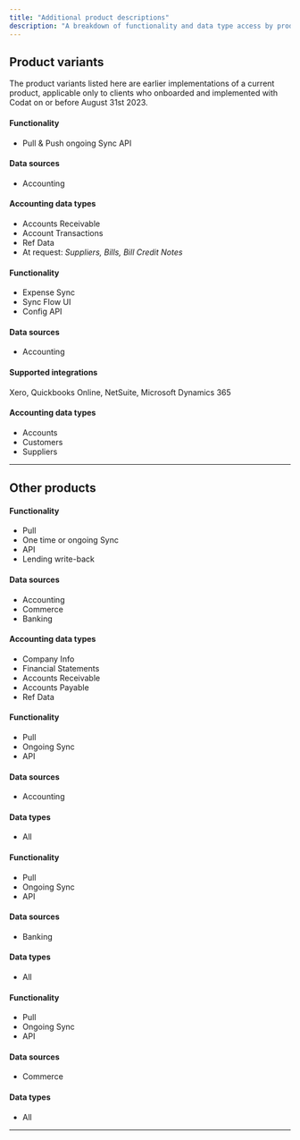 ```yaml
---
title: "Additional product descriptions"
description: "A breakdown of functionality and data type access by product."
---
```


## Product variants
The product variants listed here are earlier implementations of a current product, applicable only to clients who onboarded and implemented with Codat on or before August 31st 2023.

<Tabs>

<TabItem value="sfc" label="Sync for Commerce">

#### Functionality

- Pull & Push ongoing Sync API

#### Data sources

- Accounting  

#### Accounting data types

- Accounts Receivable  
- Account Transactions  
- Ref Data  
- At request: *Suppliers, Bills, Bill Credit Notes*  

</TabItem>

<TabItem value="sfe" label="Sync for Expenses">

#### Functionality

- Expense Sync
- Sync Flow UI
- Config API

#### Data sources

- Accounting

#### Supported integrations

Xero, Quickbooks Online, NetSuite, Microsoft Dynamics 365

#### Accounting data types

- Accounts
- Customers
- Suppliers

</TabItem>

</Tabs>

---


## Other products

<Tabs>
<TabItem value="assess" label="Assess">

#### Functionality

- Pull  
- One time or ongoing Sync  
- API  
- Lending write-back

#### Data sources

- Accounting  
- Commerce
- Banking

#### Accounting data types

- Company Info  
- Financial Statements  
- Accounts Receivable  
- Accounts Payable  
- Ref Data  

</TabItem>

<TabItem value="accounting-api" label="Accounting API">

#### Functionality

- Pull
- Ongoing Sync
- API

#### Data sources

- Accounting  

#### Data types

- All

</TabItem>

<TabItem value="banking-api" label="Banking API">

#### Functionality

- Pull
- Ongoing Sync
- API

#### Data sources

- Banking  

#### Data types

- All

</TabItem>

<TabItem value="commerce-api" label="Commerce API">

#### Functionality

- Pull
- Ongoing Sync
- API

#### Data sources

- Commerce  

#### Data types

- All

</TabItem>

</Tabs>

---
